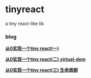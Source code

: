 # tinyreact
a tiny react-like lib 

### blog

**[从0实现一个tiny react(一)](https://github.com/ykforerlang/tinyreact/blob/master/blog/%E4%BB%8E0%E5%AE%9E%E7%8E%B0%E4%B8%80%E4%B8%AAtiny%20react(%E4%B8%80).md)** 

**[从0实现一个tiny react(二) virtual-dom](https://github.com/ykforerlang/tinyreact/blob/master/blog/%E4%BB%8E0%E5%AE%9E%E7%8E%B0%E4%B8%80%E4%B8%AAtiny%20react(%E4%BA%8C).md)** 

**[从0实现一个tiny react(三) 生命周期]()** 
